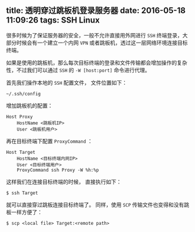 title: 透明穿过跳板机登录服务器
date: 2016-05-18 11:09:26
tags: SSH Linux
---

很多时候为了保证服务器的安全，一般不允许直接用外网进行 `SSH` 终端登录，大部分时候会有一个建立一个内网 `VPN` 或者跳板机，透过这一层网络环境连接目标终端。

如果是使用的跳板机，那么每次目标终端的登录和文件传输都会增加操作的复杂性，不过我们可以通过 `SSH` 的 `-W [host:port]` 命令进行代理。

<!-- more -->

首先我们操作本地的 `SSH` 配置文件， 文件位置如下：

```
~/.ssh/config
```

增加跳板机的配置：

```ssh
Host Proxy
​    HostName <跳板机IP>
    User <跳板机用户> 
```

再在目标终端下配置 `ProxyCommand` ：

```ssh
Host Target
    HostName <目标终端内网IP>
    User <目标终端用户>
    ProxyCommand ssh Proxy -W %h:%p
```

这样我们在连接目标终端的时候， 直接执行如下：

```shell
$ ssh Target
```

就可以直接穿过跳板连接目标终端了。 同样，使用 `SCP` 传输文件也变得和没有跳板一样方便了：

```shell
$ scp <local file> Target:<remote path>
```

